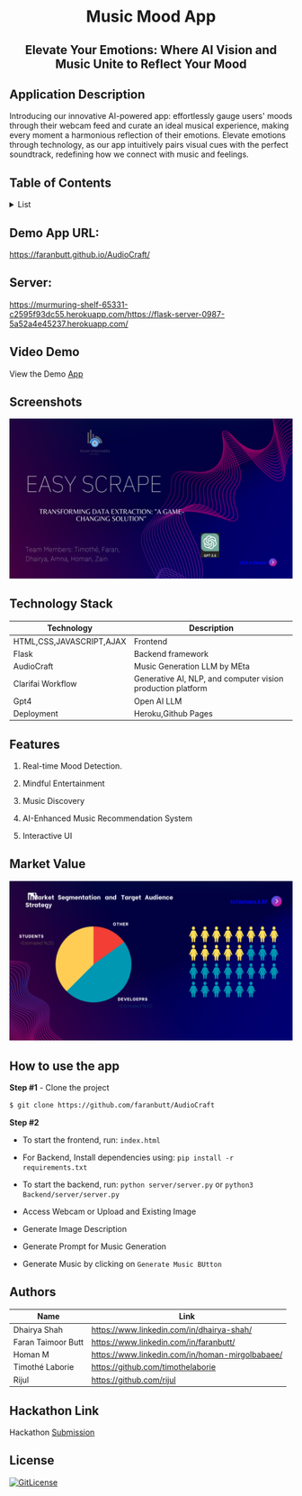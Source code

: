 <!-- PROJECT TITLE -->
  <h1 align="center">Music Mood App</h1>
 <h2 2 align="center">
    Elevate Your Emotions: Where AI Vision and Music Unite to Reflect Your Mood
    <br />
    </h2>

## Application Description

Introducing our innovative AI-powered app: effortlessly gauge users' moods through their webcam feed and curate an ideal musical experience, making every moment a harmonious reflection of their emotions. Elevate emotions through technology, as our app intuitively pairs visual cues with the perfect soundtrack, redefining how we connect with music and feelings.

## Table of Contents

<details>
<summary>List</summary>

- [Application Description](#application-description)
- [Table of Contents](#table-of-contents)
- [Application Deployed](#demo-app-url)
- [Project Demo](#demo)
- [Screenshots](#screenshots)
- [Technology Stack](#technology-stack)
- [Features](#features)
- [Market Value](#market-value)
- [How to use the app](#how-to-use-the-app)
- [Collaborators](#collaborators)
- [Hackathon Link](#hackathon-link)
- [References](#references)
- [License](#license)

</details>

## Demo App URL:
https://faranbutt.github.io/AudioCraft/

## Server:
https://murmuring-shelf-65331-c2595f93dc55.herokuapp.com/https://flask-server-0987-5a52a4e45237.herokuapp.com/


## Video Demo

View the Demo [App](https://www.youtube.com/watch?v=ojh5l7Mtepo&feature=youtu.be)

## Screenshots
![y1](https://github.com/faranbutt/Web-Parser/blob/main/1.jpg)

## Technology Stack

| Technology       | Description                                   |
| ---------------- | --------------------------------------------- |
| HTML,CSS,JAVASCRIPT,AJAX      | Frontend                             |
| Flask           | Backend framework                             |
| AudioCraft         | Music Generation LLM by MEta                          |
| Clarifai Workflow           | Generative AI, NLP, and computer vision production platform |
| Gpt4    | Open AI LLM                             |
| Deployment       | Heroku,Github Pages                                 |

## Features

1. Real-time Mood Detection.

2. Mindful Entertainment

3. Music Discovery

4. AI-Enhanced Music Recommendation System

5. Interactive UI

## Market Value

![y2](https://github.com/faranbutt/Web-Parser/blob/main/2.jpg)


## How to use the app

**Step #1** - Clone the project

```bash
$ git clone https://github.com/faranbutt/AudioCraft
```

**Step #2**

- To start the frontend, run: `index.html`

- For Backend, Install dependencies using: `pip install -r requirements.txt`

- To start the backend, run: `python server/server.py` or `python3 Backend/server/server.py`

- Access Webcam or Upload and Existing Image

- Generate Image Description
 
- Generate Prompt for Music Generation

- Generate Music by clicking on `Generate Music BUtton`

## Authors

| Name            | Link                                   |
| --------------- | -------------------------------------- |
| Dhairya Shah | https://www.linkedin.com/in/dhairya-shah/ |
| Faran Taimoor Butt | https://www.linkedin.com/in/faranbutt/ |
| Homan M | https://www.linkedin.com/in/homan-mirgolbabaee/ |
| Timothé Laborie  | https://github.com/timothelaborie|
| Rijul | https://github.com/rijul|

## Hackathon Link

Hackathon [Submission](https://lablab.ai/event/audiocraft-24-hours-hackathon/audiophiles)

## License

[![GitLicense](https://img.shields.io/badge/License-MIT-lime.svg)](https://github.com/sandramsc/CultiVate/blob/master/LICENSE.md)

